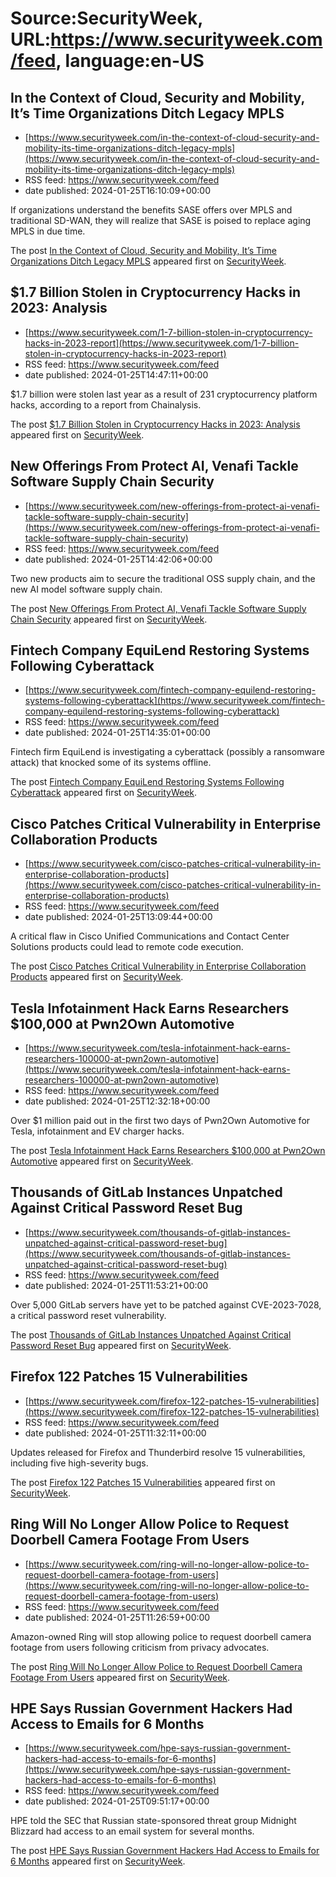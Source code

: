 # Source:SecurityWeek, URL:https://www.securityweek.com/feed, language:en-US

## In the Context of Cloud, Security and Mobility, It’s Time Organizations Ditch Legacy MPLS
 - [https://www.securityweek.com/in-the-context-of-cloud-security-and-mobility-its-time-organizations-ditch-legacy-mpls](https://www.securityweek.com/in-the-context-of-cloud-security-and-mobility-its-time-organizations-ditch-legacy-mpls)
 - RSS feed: https://www.securityweek.com/feed
 - date published: 2024-01-25T16:10:09+00:00

<p>If organizations understand the benefits SASE offers over MPLS and traditional SD-WAN, they will realize that SASE is poised to replace aging MPLS in due time.</p>
<p>The post <a href="https://www.securityweek.com/in-the-context-of-cloud-security-and-mobility-its-time-organizations-ditch-legacy-mpls/">In the Context of Cloud, Security and Mobility, It’s Time Organizations Ditch Legacy MPLS</a> appeared first on <a href="https://www.securityweek.com">SecurityWeek</a>.</p>

## $1.7 Billion Stolen in Cryptocurrency Hacks in 2023: Analysis
 - [https://www.securityweek.com/1-7-billion-stolen-in-cryptocurrency-hacks-in-2023-report](https://www.securityweek.com/1-7-billion-stolen-in-cryptocurrency-hacks-in-2023-report)
 - RSS feed: https://www.securityweek.com/feed
 - date published: 2024-01-25T14:47:11+00:00

<p>$1.7 billion were stolen last year as a result of 231 cryptocurrency platform hacks, according to a report from Chainalysis. </p>
<p>The post <a href="https://www.securityweek.com/1-7-billion-stolen-in-cryptocurrency-hacks-in-2023-report/">$1.7 Billion Stolen in Cryptocurrency Hacks in 2023: Analysis</a> appeared first on <a href="https://www.securityweek.com">SecurityWeek</a>.</p>

## New Offerings From Protect AI, Venafi Tackle Software Supply Chain Security
 - [https://www.securityweek.com/new-offerings-from-protect-ai-venafi-tackle-software-supply-chain-security](https://www.securityweek.com/new-offerings-from-protect-ai-venafi-tackle-software-supply-chain-security)
 - RSS feed: https://www.securityweek.com/feed
 - date published: 2024-01-25T14:42:06+00:00

<p>Two new products aim to secure the traditional OSS supply chain, and the new AI model software supply chain.</p>
<p>The post <a href="https://www.securityweek.com/new-offerings-from-protect-ai-venafi-tackle-software-supply-chain-security/">New Offerings From Protect AI, Venafi Tackle Software Supply Chain Security</a> appeared first on <a href="https://www.securityweek.com">SecurityWeek</a>.</p>

## Fintech Company EquiLend Restoring Systems Following Cyberattack
 - [https://www.securityweek.com/fintech-company-equilend-restoring-systems-following-cyberattack](https://www.securityweek.com/fintech-company-equilend-restoring-systems-following-cyberattack)
 - RSS feed: https://www.securityweek.com/feed
 - date published: 2024-01-25T14:35:01+00:00

<p>Fintech firm EquiLend is investigating a cyberattack (possibly a ransomware attack) that knocked some of its systems offline.</p>
<p>The post <a href="https://www.securityweek.com/fintech-company-equilend-restoring-systems-following-cyberattack/">Fintech Company EquiLend Restoring Systems Following Cyberattack</a> appeared first on <a href="https://www.securityweek.com">SecurityWeek</a>.</p>

## Cisco Patches Critical Vulnerability in Enterprise Collaboration Products
 - [https://www.securityweek.com/cisco-patches-critical-vulnerability-in-enterprise-collaboration-products](https://www.securityweek.com/cisco-patches-critical-vulnerability-in-enterprise-collaboration-products)
 - RSS feed: https://www.securityweek.com/feed
 - date published: 2024-01-25T13:09:44+00:00

<p>A critical flaw in Cisco Unified Communications and Contact Center Solutions products could lead to remote code execution.</p>
<p>The post <a href="https://www.securityweek.com/cisco-patches-critical-vulnerability-in-enterprise-collaboration-products/">Cisco Patches Critical Vulnerability in Enterprise Collaboration Products</a> appeared first on <a href="https://www.securityweek.com">SecurityWeek</a>.</p>

## Tesla Infotainment Hack Earns Researchers $100,000 at Pwn2Own Automotive
 - [https://www.securityweek.com/tesla-infotainment-hack-earns-researchers-100000-at-pwn2own-automotive](https://www.securityweek.com/tesla-infotainment-hack-earns-researchers-100000-at-pwn2own-automotive)
 - RSS feed: https://www.securityweek.com/feed
 - date published: 2024-01-25T12:32:18+00:00

<p>Over $1 million paid out in the first two days of Pwn2Own Automotive for Tesla, infotainment and EV charger hacks.</p>
<p>The post <a href="https://www.securityweek.com/tesla-infotainment-hack-earns-researchers-100000-at-pwn2own-automotive/">Tesla Infotainment Hack Earns Researchers $100,000 at Pwn2Own Automotive</a> appeared first on <a href="https://www.securityweek.com">SecurityWeek</a>.</p>

## Thousands of GitLab Instances Unpatched Against Critical Password Reset Bug
 - [https://www.securityweek.com/thousands-of-gitlab-instances-unpatched-against-critical-password-reset-bug](https://www.securityweek.com/thousands-of-gitlab-instances-unpatched-against-critical-password-reset-bug)
 - RSS feed: https://www.securityweek.com/feed
 - date published: 2024-01-25T11:53:21+00:00

<p>Over 5,000 GitLab servers have yet to be patched against CVE-2023-7028, a critical password reset vulnerability.</p>
<p>The post <a href="https://www.securityweek.com/thousands-of-gitlab-instances-unpatched-against-critical-password-reset-bug/">Thousands of GitLab Instances Unpatched Against Critical Password Reset Bug</a> appeared first on <a href="https://www.securityweek.com">SecurityWeek</a>.</p>

## Firefox 122 Patches 15 Vulnerabilities
 - [https://www.securityweek.com/firefox-122-patches-15-vulnerabilities](https://www.securityweek.com/firefox-122-patches-15-vulnerabilities)
 - RSS feed: https://www.securityweek.com/feed
 - date published: 2024-01-25T11:32:11+00:00

<p>Updates released for Firefox and Thunderbird resolve 15 vulnerabilities, including five high-severity bugs.</p>
<p>The post <a href="https://www.securityweek.com/firefox-122-patches-15-vulnerabilities/">Firefox 122 Patches 15 Vulnerabilities</a> appeared first on <a href="https://www.securityweek.com">SecurityWeek</a>.</p>

## Ring Will No Longer Allow Police to Request Doorbell Camera Footage From Users
 - [https://www.securityweek.com/ring-will-no-longer-allow-police-to-request-doorbell-camera-footage-from-users](https://www.securityweek.com/ring-will-no-longer-allow-police-to-request-doorbell-camera-footage-from-users)
 - RSS feed: https://www.securityweek.com/feed
 - date published: 2024-01-25T11:26:59+00:00

<p>Amazon-owned Ring will stop allowing police to request doorbell camera footage from users following criticism from privacy advocates.</p>
<p>The post <a href="https://www.securityweek.com/ring-will-no-longer-allow-police-to-request-doorbell-camera-footage-from-users/">Ring Will No Longer Allow Police to Request Doorbell Camera Footage From Users</a> appeared first on <a href="https://www.securityweek.com">SecurityWeek</a>.</p>

## HPE Says Russian Government Hackers Had Access to Emails for 6 Months
 - [https://www.securityweek.com/hpe-says-russian-government-hackers-had-access-to-emails-for-6-months](https://www.securityweek.com/hpe-says-russian-government-hackers-had-access-to-emails-for-6-months)
 - RSS feed: https://www.securityweek.com/feed
 - date published: 2024-01-25T09:51:17+00:00

<p>HPE told the SEC that Russian state-sponsored threat group Midnight Blizzard had access to an email system for several months.</p>
<p>The post <a href="https://www.securityweek.com/hpe-says-russian-government-hackers-had-access-to-emails-for-6-months/">HPE Says Russian Government Hackers Had Access to Emails for 6 Months</a> appeared first on <a href="https://www.securityweek.com">SecurityWeek</a>.</p>

